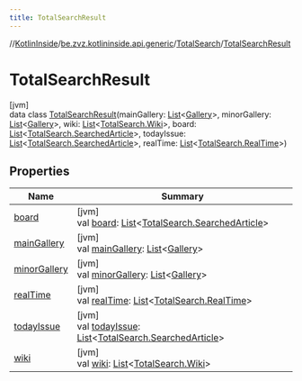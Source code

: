 ```yaml
---
title: TotalSearchResult
---
```

//[KotlinInside](../../../../index.html)/[be.zvz.kotlininside.api.generic](../../index.html)/[TotalSearch](../index.html)/[TotalSearchResult](index.html)



# TotalSearchResult



[jvm]\
data class [TotalSearchResult](index.html)(mainGallery: [List](https://kotlinlang.org/api/latest/jvm/stdlib/kotlin.collections/-list/index.html)&lt;[Gallery](../../../be.zvz.kotlininside.api.type/-gallery/index.html)&gt;, minorGallery: [List](https://kotlinlang.org/api/latest/jvm/stdlib/kotlin.collections/-list/index.html)&lt;[Gallery](../../../be.zvz.kotlininside.api.type/-gallery/index.html)&gt;, wiki: [List](https://kotlinlang.org/api/latest/jvm/stdlib/kotlin.collections/-list/index.html)&lt;[TotalSearch.Wiki](../-wiki/index.html)&gt;, board: [List](https://kotlinlang.org/api/latest/jvm/stdlib/kotlin.collections/-list/index.html)&lt;[TotalSearch.SearchedArticle](../-searched-article/index.html)&gt;, todayIssue: [List](https://kotlinlang.org/api/latest/jvm/stdlib/kotlin.collections/-list/index.html)&lt;[TotalSearch.SearchedArticle](../-searched-article/index.html)&gt;, realTime: [List](https://kotlinlang.org/api/latest/jvm/stdlib/kotlin.collections/-list/index.html)&lt;[TotalSearch.RealTime](../-real-time/index.html)&gt;)



## Properties


| Name | Summary |
|---|---|
| [board](board.html) | [jvm]<br>val [board](board.html): [List](https://kotlinlang.org/api/latest/jvm/stdlib/kotlin.collections/-list/index.html)&lt;[TotalSearch.SearchedArticle](../-searched-article/index.html)&gt; |
| [mainGallery](main-gallery.html) | [jvm]<br>val [mainGallery](main-gallery.html): [List](https://kotlinlang.org/api/latest/jvm/stdlib/kotlin.collections/-list/index.html)&lt;[Gallery](../../../be.zvz.kotlininside.api.type/-gallery/index.html)&gt; |
| [minorGallery](minor-gallery.html) | [jvm]<br>val [minorGallery](minor-gallery.html): [List](https://kotlinlang.org/api/latest/jvm/stdlib/kotlin.collections/-list/index.html)&lt;[Gallery](../../../be.zvz.kotlininside.api.type/-gallery/index.html)&gt; |
| [realTime](real-time.html) | [jvm]<br>val [realTime](real-time.html): [List](https://kotlinlang.org/api/latest/jvm/stdlib/kotlin.collections/-list/index.html)&lt;[TotalSearch.RealTime](../-real-time/index.html)&gt; |
| [todayIssue](today-issue.html) | [jvm]<br>val [todayIssue](today-issue.html): [List](https://kotlinlang.org/api/latest/jvm/stdlib/kotlin.collections/-list/index.html)&lt;[TotalSearch.SearchedArticle](../-searched-article/index.html)&gt; |
| [wiki](wiki.html) | [jvm]<br>val [wiki](wiki.html): [List](https://kotlinlang.org/api/latest/jvm/stdlib/kotlin.collections/-list/index.html)&lt;[TotalSearch.Wiki](../-wiki/index.html)&gt; |

